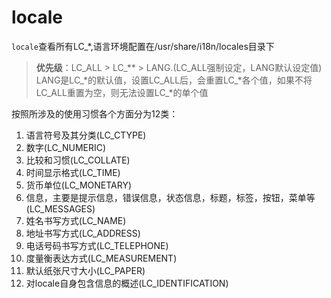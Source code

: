 # locale

`locale`查看所有LC_\*,语言环境配置在/usr/share/i18n/locales目录下<br>
> **优先级**：LC\_ALL > LC_** > LANG.(LC_ALL强制设定，LANG默认设定值)<br>
> LANG是LC_*的默认值，设置LC\_ALL后，会重置LC_\*各个值，如果不将LC_ALL重置为空，则无法设置LC\_\*的单个值<br>

按照所涉及的使用习惯各个方面分为12类：
1. 语言符号及其分类(LC_CTYPE)
2. 数字(LC_NUMERIC)
3. 比较和习惯(LC_COLLATE)
4. 时间显示格式(LC_TIME)
5. 货币单位(LC_MONETARY)
6. 信息，主要是提示信息，错误信息，状态信息，标题，标签，按钮，菜单等(LC_MESSAGES)
7. 姓名书写方式(LC_NAME)
8. 地址书写方式(LC_ADDRESS)
9. 电话号码书写方式(LC_TELEPHONE)
10. 度量衡表达方式(LC_MEASUREMENT)
11. 默认纸张尺寸大小(LC_PAPER)
12. 对locale自身包含信息的概述(LC_IDENTIFICATION)
